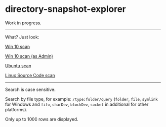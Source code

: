 # directory-snapshot-explorer

Work in progress.

---
What? Just look:

[Win 10 scan](https://alttiri.github.io/directory-snapshot-explorer/?filepath=/json-scans/win10upd-admin.json)

[Win 10 scan (as Admin)](https://alttiri.github.io/directory-snapshot-explorer/?filepath=/json-scans/win10upd.json)

[Ubuntu scan](https://alttiri.github.io/directory-snapshot-explorer/?filepath=/json-scans/ubuntu.json)

[Linux Source Code scan](https://alttiri.github.io/directory-snapshot-explorer/?filepath=/json-scans/linux-master.json)


---

Search is case sensitive.

Search by file type, for example: `/type:folder/query`
(`folder`, `file`, `symlink` for Windows and `fifo`, `charDev`, `blockDev`, `socket` in additional for other platforms).

Only up to 1000 rows are displayed.

